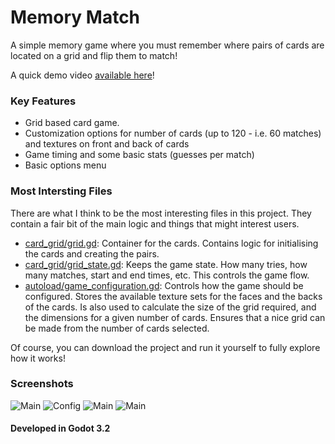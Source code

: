 # Memory Match

A simple memory game where you must remember where pairs of cards are located on a grid and flip them to match!

A quick demo video [available here](https://streamable.com/3oeitq)!

### Key Features

- Grid based card game.
- Customization options for number of cards (up to 120 - i.e. 60 matches) and textures on front and back of cards
- Game timing and some basic stats (guesses per match)
- Basic options menu

### Most Intersting Files

There are what I think to be the most interesting files in this project. They contain a fair bit of the main logic and things that might interest users.

- [card_grid/grid.gd](card_grid/grid.gd): Container for the cards. Contains logic for initialising the cards and creating the pairs.
- [card_grid/grid_state.gd](card_grid/grid_state.gd): Keeps the game state. How many tries, how many matches, start and end times, etc. This controls the game flow.
- [autoload/game_configuration.gd](autoload/game_configuration.gd): Controls how the game should be configured. Stores the available texture sets for the faces and the backs of the cards. Is also used to calculate the size of the grid required, and the dimensions for a given number of cards. Ensures that a nice grid can be made from the number of cards selected.

Of course, you can download the project and run it yourself to fully explore how it works!

### Screenshots

![Main](../.assets.memory_match_main.png)
![Config](../.assets.memory_match_game_config.png)
![Main](../.assets.memory_match_in-game.png)
![Main](../.assets.memory_match_game-done.png)

#### Developed in Godot 3.2
